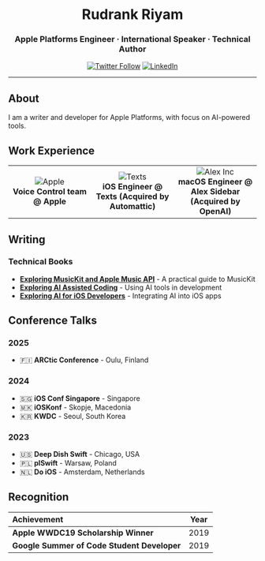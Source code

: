 <div align="center">
  
# Rudrank Riyam

### Apple Platforms Engineer · International Speaker · Technical Author

[![Twitter Follow](https://img.shields.io/twitter/follow/rudrankriyam?style=for-the-badge&logo=twitter)](https://x.com/rudrankriyam)
[![LinkedIn](https://img.shields.io/badge/LinkedIn-Connect-0077B5?style=for-the-badge&logo=linkedin)](https://linkedin.com/in/rudrank)

</div>

---

## About

I am a writer and developer for Apple Platforms, with focus on AI-powered tools.

## Work Experience

<table>
  <tr>
    <td align="center" width="33%">
      <img src="https://img.shields.io/badge/Apple-000000?style=for-the-badge&logo=apple&logoColor=white" alt="Apple"/>
      <br><strong>Voice Control team @ Apple</strong>
    </td>
    <td align="center" width="33%">
      <img src="https://img.shields.io/badge/Texts-4285F4?style=for-the-badge" alt="Texts"/>
      <br><strong>iOS Engineer @ Texts (Acquired by Automattic)</strong>
    </td>
    <td align="center" width="33%">
      <img src="https://img.shields.io/badge/Alex_Inc-FF6B6B?style=for-the-badge" alt="Alex Inc"/>
      <br><strong>macOS Engineer @ Alex Sidebar (Acquired by OpenAI)</strong>
    </td>
  </tr>
</table>

## Writing

### Technical Books

- [**Exploring MusicKit and Apple Music API**](https://rudrank.gumroad.com/l/musickit) - A practical guide to MusicKit
- [**Exploring AI Assisted Coding**](https://academy.rudrank.com/product/ai-assisted-coding) - Using AI tools in development
- [**Exploring AI for iOS Developers**](https://academy.rudrank.com/product/ai) - Integrating AI into iOS apps

## Conference Talks

### 2025

- 🇫🇮 **ARCtic Conference** - Oulu, Finland

### 2024

- 🇸🇬 **iOS Conf Singapore** - Singapore
- 🇲🇰 **iOSKonf** - Skopje, Macedonia
- 🇰🇷 **KWDC** - Seoul, South Korea

### 2023

- 🇺🇸 **Deep Dish Swift** - Chicago, USA
- 🇵🇱 **plSwift** - Warsaw, Poland
- 🇳🇱 **Do iOS** - Amsterdam, Netherlands

## Recognition

<div align="center">

| Achievement                                 | Year |
| :------------------------------------------ | :--: |
| **Apple WWDC19 Scholarship Winner**         | 2019 |
| **Google Summer of Code Student Developer** | 2019 |

</div>
